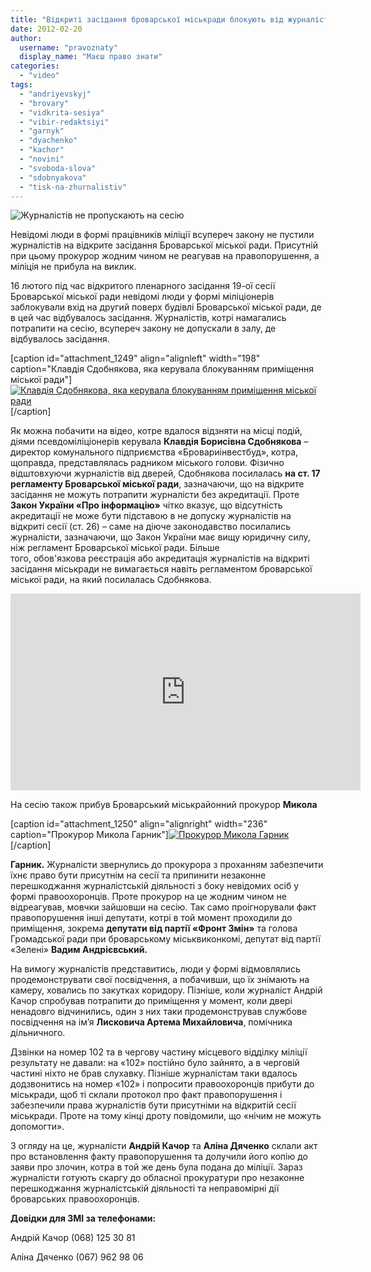 ```yaml
---
title: "Відкриті засідання броварської міськради блокують від журналістів. Прокурор мовчить.  ВІДЕО"
date: 2012-02-20
author: 
  username: "pravoznaty"
  display_name: "Маєш право знати"
categories: 
  - "video"
tags: 
  - "andriyevskyj"
  - "brovary"
  - "vidkrita-sesiya"
  - "vibir-redaktsiyi"
  - "garnyk"
  - "dyachenko"
  - "kachor"
  - "novini"
  - "svoboda-slova"
  - "sdobnyakova"
  - "tisk-na-zhurnalistiv"
---
```


![Журналістів не пропускають на сесію](https://mpz.brovary.org/wp-content/uploads/2012/02/title_block1.jpg "Журналістів не пропускають на сесію")

Невідомі люди в формі працівників міліції всупереч закону не пустили журналістів на відкрите засідання Броварської міської ради. Присутній при цьому прокурор жодним чином не реагував на правопорушення, а міліція не прибула на виклик. <!--more-->

16 лютого під час відкритого пленарного засідання 19-ої сесії Броварської міської ради невідомі люди у формі міліціонерів заблокували вхід на другий поверх будівлі Броварської міської ради, де в цей час відбувалось засідання. Журналістів, котрі намагались потрапити на сесію, всупереч закону не допускали в залу, де відбувалось засідання.

\[caption id="attachment\_1249" align="alignleft" width="198" caption="Клавдія Сдобнякова, яка керувала блокуванням приміщення міської ради"\][![Клавдія Сдобнякова, яка керувала блокуванням приміщення міської ради](https://mpz.brovary.org/wp-content/uploads/2012/02/sdob1.jpg "Клавдія Сдобнякова, яка керувала блокуванням приміщення міської ради")](https://mpz.brovary.org/wp-content/uploads/2012/02/sdob1.jpg)\[/caption\]

Як можна побачити на відео, котре вдалося відзняти на місці подій, діями псевдоміліціонерів керувала **Клавдія Борисівна Сдобнякова** – директор комунального підприємства «Бровариінвестбуд», котра, щоправда, представлялась радником міського голови. Фізично відштовхуючи журналістів від дверей, Сдобнякова посилалась **на ст. 17 регламенту Броварської міської ради**, зазначаючи, що на відкрите засідання не можуть потрапити журналісти без акредитації. Проте **Закон України «Про інформацію»** чітко вказує, що відсутність акредитації не може бути підставою в не допуску журналістів на відкриті сесії (ст. 26) – саме на діюче законодавство посилались журналісти, зазначаючи, що Закон України має вищу юридичну силу, ніж регламент Броварської міської ради. Більше того, обов'язкова реєстрація або акредитація журналістів на відкриті засідання міськради не вимагається навіть регламентом броварської міської ради, на який посилалась Сдобнякова.

<iframe src="https://www.youtube.com/embed/-p7IRNU_Ne4" frameborder="0" width="560" height="315"></iframe>

На сесію також прибув Броварський міськрайонний прокурор **Микола**

\[caption id="attachment\_1250" align="alignright" width="236" caption="Прокурор Микола Гарник"\][![Прокурор Микола Гарник](https://mpz.brovary.org/wp-content/uploads/2012/02/garnyk1.jpg "Прокурор Микола Гарник")](https://mpz.brovary.org/wp-content/uploads/2012/02/garnyk1.jpg)\[/caption\]

**Гарник.** Журналісти звернулись до прокурора з проханням забезпечити їхнє право бути присутнім на сесії та припинити незаконне перешкоджання журналістській діяльності з боку невідомих осіб у формі правоохоронців. Проте прокурор на це жодним чином не відреагував, мовчки зайшовши на сесію. Так само проігнорували факт правопорушення інші депутати, котрі в той момент проходили до приміщення, зокрема **депутати від партії «Фронт Змін»** та голова Громадської ради при броварському міськвиконкомі, депутат від партії «Зелені» **Вадим Андрієвський.**

На вимогу журналістів представитись, люди у формі відмовлялись продемонструвати свої посвідчення, а побачивши, що їх знімають на камеру, ховались по закутках коридору. Пізніше, коли журналіст Андрій Качор спробував потрапити до приміщення у момент, коли двері ненадовго відчинились, один з них таки продемонстрував службове посвідчення на ім’я **Лисковича Артема Михайловича**, помічника дільничного.

Дзвінки на номер 102 та в чергову частину місцевого відділку міліції результату не давали: на «102» постійно було зайнято, а в черговій частині ніхто не брав слухавку. Пізніше журналістам таки вдалось додзвонитись на номер «102» і попросити правоохоронців прибути до міськради, щоб ті склали протокол про факт правопорушення і забезпечили права журналістів бути присутніми на відкритій сесії міськради. Проте на тому кінці дроту повідомили, що «нічим не можуть допомогти».

З огляду на це, журналісти **Андрій Качор** та **Аліна Дяченко** склали акт про встановлення факту правопорушення та долучили його копію до заяви про злочин, котра в той же день була подана до міліції. Зараз журналісти готують скаргу до обласної прокуратури про незаконне перешкоджання журналістській діяльності та неправомірні дії броварських правоохоронців.

**Довідки для ЗМІ за телефонами:**

Андрій Качор (068) 125 30 81

Аліна Дяченко (067) 962 98 06
